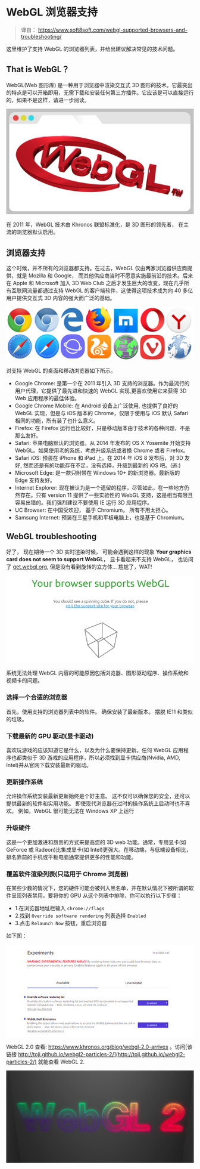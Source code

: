 # WebGL 浏览器支持

> 译自： https://www.soft8soft.com/webgl-supported-browsers-and-troubleshooting/

这里维护了支持 WebGL 的浏览器列表，并给出建议解决常见的技术问题。

## That is WebGL？

WebGL(Web 图形库) 是一种用于浏览器中渲染交互式 3D 图形的技术。它最突出的特点是可以开箱即用，无需下载和安装任何第三方插件。它应该是可以直接运行的，如果不是这样，请进一步阅读。

<img src="https://raw.githubusercontent.com/AlvinMi/2019-Pic/master/2019/20190624221804.png"/>

在 2011 年，WebGL 技术由 Khronos 联盟标准化，是 3D 图形的领先者， 在主流的浏览器默认启用。

## 浏览器支持

这个时候，并不所有的浏览器都支持。在过去，WebGL 仅由两家浏览器供应商提供，就是 Mozilla 和 Google， 而其他供应商当时不愿意实施最前沿的技术。后来在 Apple 和 Microsoft 加入 3D Web Club 之后才发生巨大的改变，现在几乎所有互联网流量都通过支持 WebGL 的客户端软件，这使得这项技术成为向 40 多亿用户提供交互式 3D 内容的强大而广泛的基础。

<img src="https://raw.githubusercontent.com/AlvinMi/2019-Pic/master/2019/20190624223407.png"/>

对支持 WebGL 的桌面和移动浏览器如下所示。

- Google Chrome: 是第一个在 2011 年引入 3D 支持的浏览器。作为最流行的用户代理，它提供了最先进和快速的 WebGL 实现,更喜欢使用它来获得 3D Web 应用程序的最佳体验。
- Google Chrome Mobile: 在 Android 设备上广泛使用, 也提供了良好的 WebGL 实现，但是与 iOS 版本的 Chrome，仅限于使用与 iOS 默认 Safari 相同的功能，所有装了也什么意义。
- Firefox: 在 Firefox 运行也比较好，只是移动版本由于技术的各种问题，不是那么友好。
- Safari: 苹果电脑默认的浏览器。从 2014 年发布的 OS X Yosemite 开始支持 WebGL。如果使用老的系统，考虑升级系统或者换 Chrome 或者 Firefox。
- Safari iOS: 预装在 iPhone 和 iPad 上。在 2014 年 iOS 8 发布后，对 3D 友好, 然而还是有的功能存在不足，没有选择，升级到最新的 iOS 吧。(逃:)
- Microsoft Edge: 是一款只附带在 Windows 10+ 的新浏览器。最新版的 Edge 支持友好。
- Internet Explorer: 现在被认为是一个遗留的程序，尽管如此，在一些地方仍然存在。只有 version 11 提供了一些实验性的 WebGL 支持，这是相当有限且容易出错的。我们强烈建议不要使用 IE 运行 3D 应用程序。
- UC Browser: 在中国受欢迎， 基于 Chromium， 所有不用太担心。
- Samsung Internet: 预装在三星手机和平板电脑上，也是基于 Chromium。

## WebGL troubleshooting

好了， 现在期待一个 3D 实时渲染时候， 可能会遇到这样的现象 **Your graphics card does not seem to support WebGL**， 显卡看起来不支持 WebGL， 也访问了 [get.webgl.org](https://get.webgl.org/), 但是没有看到旋转的立方体... 尴尬了，WAT!

<img src="https://raw.githubusercontent.com/AlvinMi/2019-Pic/master/2019/20190624231855.png"/>

系统无法处理 WebGL 内容的可能原因包括浏览器、图形驱动程序、操作系统和视频卡的问题。

### 选择一个合适的浏览器

首先，使用支持的浏览器列表中的软件。 确保安装了最新版本。 摆脱 IE11 和类似的垃圾。

### 下载最新的 GPU 驱动(显卡驱动)

喜欢玩游戏的应该知道它是什么，以及为什么要保持更新。任何 WebGL 应用程序也都类似于 3D 游戏的应用程序，所以必须找到显卡供应商(Nvidia, AMD, Intel)并从官网下载安装最新的驱动。

### 更新操作系统

允许操作系统安装最新更新始终是个好主意。 这不仅可以确保您的安全，还可以提供最新的软件和实用功能。 即使现代浏览器在过时的操作系统上启动时也不喜欢。 例如，WebGL 很可能无法在 Windows XP 上运行

### 升级硬件

这是一个更加激进和昂贵的方式来提高您的 3D web 功能。通常，专用显卡(如 GeForce 或 Radeon)比集成显卡(如 Intel)更强大。在移动端，与低端设备相比，排名靠前的手机或平板电脑通常提供更多的性能和功能。

### 覆盖软件渲染列表(只适用于 Chrome 浏览器)

在某些少数的情况下，您的硬件可能会被列入黑名单，并在默认情况下被所谓的软件呈现列表禁用。要将你的 GPU 从这个列表中排除，你可以执行以下步骤：

- 1.在浏览器地址栏输入 `chrome://flags`
- 2.找到 `Override software rendering` 列表选择 `Enabled`
- 3.点击 `Relaunch Now` 按钮，重启浏览器

如下图：

<img src="https://raw.githubusercontent.com/AlvinMi/2019-Pic/master/2019/20190624233140.png"/>

WebGL 2.0 查看: https://www.khronos.org/blog/webgl-2.0-arrives 。访问[该链接 http://toji.github.io/webgl2-particles-2/](http://toji.github.io/webgl2-particles-2/) 就能查看 WebGL 2.

<img src="https://raw.githubusercontent.com/AlvinMi/2019-Pic/master/2019/20190624233402.png"/>
